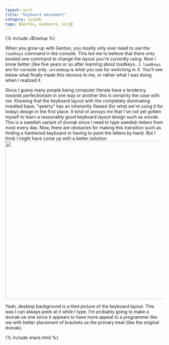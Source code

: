 ```yaml
---
layout: post
title: "Keyboard amusement"
category: sysadm
tags: [Gentoo, keyboard, xorg]
---
```

{% include JB/setup %}

When you grow up with Gentoo, you mostly only ever need to use the `loadkeys` command in the console.
This led me to believe that there only existed one command to change the layout you're currently using.
Now I know better (like five years or so after learning about loadkeys...): ``loadkeys`` are for console only.
``setxkbmap`` is what you use for switching in X.
You'll see below what finally made this obvious to me, or rather what I was doing when I realized it. 

Since I guess many people being computer literate have a tendency towards perfectionism in one way or another this is certainly the case with me.
Knowing that the keyboard layout with the completely dominating installed base; "qwerty" has an inherently flawed (for what we're using it for today) design in the first place.
It kind of annoys me that I've not yet gotten myself to learn a reasonably good keyboard layout design such as svorak.
This is a swedish variant of dvorak since I need to type swedish letters from most every day.
Now, there are obstacles for making this transition such as finding a hardwired keyboard or having to paint the letters by hand.
But I think I might have come up with a better solution: <img src="http://aron.nu/s.png" style="undefined" height="501" width="803" />

Yeah, desktop background is a tiled picture of the keyboard layout.
This was I can always peek at it while I type.
I'm probably going to make a dvorak-se one since it appears to have more appeal to a programmer like me with better placement of brackets as the primary treat (like the original dvorak).

{% include share.html %}
